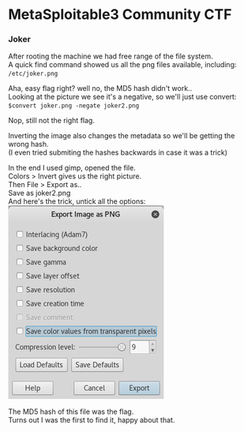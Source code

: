 # MetaSploitable3 Community CTF

### Joker

After rooting the machine we had free range of the file system.  
A quick find command showed us all the png files available, including:
`/etc/joker.png`

Aha, easy flag right? well no, the MD5 hash didn't work..  
Looking at the picture we see it's a negative, so we'll just use convert:  
`$convert joker.png -negate joker2.png`

Nop, still not the right flag.

Inverting the image also changes the metadata so we'll be getting the wrong hash.  
(I even tried submiting the hashes backwards in case it was a trick)

In the end I used gimp, opened the file.  
Colors > Invert gives us the right picture.  
Then File > Export as..  
Save as joker2.png  
And here's the trick, untick all the options:  
![alt text](gimp.png "")

The MD5 hash of this file was the flag.  
Turns out I was the first to find it, happy about that.
